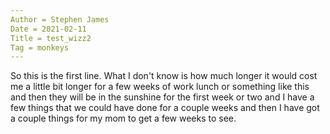 ```yaml
---
Author = Stephen James
Date = 2021-02-11
Title = test_wizz2
Tag = monkeys 
---
```

So this is the first line. What I don't know is how much longer it would cost me a little bit longer for a few weeks of work lunch or something like this and then they will be in the sunshine for the first week or two and I have a few things that we could have done for a couple weeks and then I have got a couple things for my mom to get a few weeks to see. 